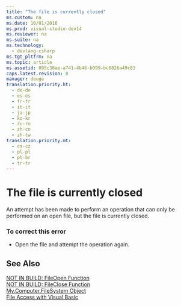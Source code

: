 ```yaml
---
title: "The file is currently closed"
ms.custom: na
ms.date: 10/01/2016
ms.prod: visual-studio-dev14
ms.reviewer: na
ms.suite: na
ms.technology: 
  - devlang-csharp
ms.tgt_pltfrm: na
ms.topic: article
ms.assetid: 095c38ae-a741-4b46-b099-bc6826a49c83
caps.latest.revision: 8
manager: douge
translation.priority.ht: 
  - de-de
  - es-es
  - fr-fr
  - it-it
  - ja-jp
  - ko-kr
  - ru-ru
  - zh-cn
  - zh-tw
translation.priority.mt: 
  - cs-cz
  - pl-pl
  - pt-br
  - tr-tr
---
```

# The file is currently closed
An attempt has been made to perform an operation that can only be performed on an open file, but the file is currently closed.  
  
### To correct this error  
  
-   Open the file and attempt the operation again.  
  
## See Also  
 [NOT IN BUILD: FileOpen Function](assetId:///0f07e1df-d4ea-44a9-a21c-76aa2e242f81)   
 [NOT IN BUILD: FileClose Function](assetId:///f307b39f-a996-4ff6-ab13-e0b05ea5ab91)   
 [My.Computer.FileSystem Object](../Topic/My.Computer.FileSystem%20Object.md)   
 [File Access with Visual Basic](../Topic/File%20Access%20with%20Visual%20Basic.md)